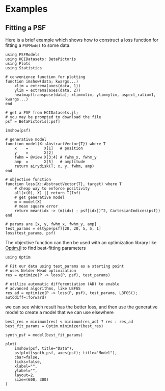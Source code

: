 
# Examples

## Fitting a PSF

Here is a brief example which shows how to construct a loss function for fitting a `PSFModel` to some data.

```@example fit
using PSFModels
using HCIDatasets: BetaPictoris
using Plots
using Statistics

# convenience function for plotting
function imshow(data; kwargs...)
    xlim = extrema(axes(data, 1))
    ylim = extrema(axes(data, 2))
    heatmap(transpose(data); xlim=xlim, ylim=ylim, aspect_ratio=1, kwargs...)
end

# get a PSF from HCIDatasets.jl;
# you may be prompted to download the file
psf = BetaPictoris[:psf]

imshow(psf)
```

```@example fit
# generative model
function model(X::AbstractVector{T}) where T
    x    =       X[1]   # position
    y    =       X[2]
    fwhm = @view X[3:4] # fwhm_x, fwhm_y
    amp  =       X[5]   # amplitude
    return airydisk(T; x, y, fwhm, amp)
end

# objective function
function loss(X::AbstractVector{T}, target) where T
    # cheap way to enforce positivity
    all(>(0), X) || return T(Inf)
    # get generative model
    m = model(X)
    # mean square error
    return mean(idx -> (m(idx) - psf[idx])^2, CartesianIndices(psf))
end

# params are [x, y, fwhm_x, fwhm_y, amp]
test_params = eltype(psf)[20, 20, 5, 5, 1]
loss(test_params, psf)
```

The objective function can then be used with an optimization library like [Optim.jl](https://github.com/JuliaOpt/Optim.jl) to find best-fitting parameters

```@example fit
using Optim

# Fit our data using test_params as a starting point
# uses Nelder-Mead optimization
res = optimize(P -> loss(P, psf), test_params)
```

```@example fit
# utilize automatic differentiation (AD) to enable
# advanced algorithms, like LBFGS
res_ad = optimize(P -> loss(P, psf), test_params, LBFGS(); autodiff=:forward)
```

we can see which result has the better loss, and then use the generative model to create a model that we can use elsewhere

```@example fit
best_res = minimum(res) < minimum(res_ad) ? res : res_ad
best_fit_params = Optim.minimizer(best_res)
```

```@example fit
synth_psf = model(best_fit_params)

plot(
    imshow(psf, title="Data"),
    psfplot(synth_psf, axes(psf); title="Model"),
    cbar=false,
    ticks=false,
    xlabel="",
    ylabel="",
    layout=2,
    size=(600, 300)
)
```
